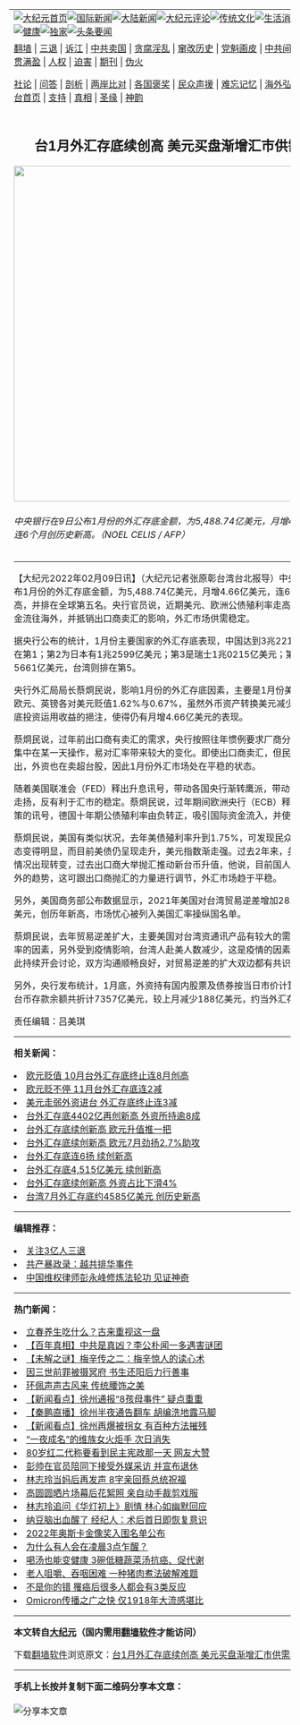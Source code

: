 <a name="1" id="1" target="_blank"></a><span id="1"></span>
<table align=center border="0"><tr><td colspan="2" VALIGN=TOP><a href="https://github.com/fpchdd3367/djy/blob/master/gb/nf1351518.md#1"><img src="https://raw.githubusercontent.com/fpchdd3367/www/master/t/djy/1.jpg" title="大纪元首页" alt="大纪元首页"></a><a href="https://github.com/fpchdd3367/djy/blob/master/gb/n24hr.md#1"><img src="https://raw.githubusercontent.com/fpchdd3367/www/master/t/djy/3.jpg" title="国际新闻" alt="国际新闻"></a><a href="https://github.com/fpchdd3367/djy/blob/master/gb/nsc413.md#1"><img src="https://raw.githubusercontent.com/fpchdd3367/www/master/t/djy/4.jpg" title="大陆新闻" alt="大陆新闻"></a><a href="https://github.com/fpchdd3367/djy/blob/master/gb/news392.md#1"><img src="https://raw.githubusercontent.com/fpchdd3367/www/master/t/djy/5.jpg" title="大纪元评论" alt="大纪元评论"></a><a href="https://github.com/fpchdd3367/djy/blob/master/gb/news2007.md#1"><img src="https://raw.githubusercontent.com/fpchdd3367/www/master/t/djy/6.jpg" title="传统文化" alt="传统文化"></a><a href="https://github.com/fpchdd3367/djy/blob/master/gb/news2008.md#1"><img src="https://raw.githubusercontent.com/fpchdd3367/www/master/t/djy/7.jpg" title="生活消费" alt="生活消费"></a><a href="https://github.com/fpchdd3367/djy/blob/master/gb/ncyule.md#1"><img src="https://raw.githubusercontent.com/fpchdd3367/www/master/t/djy/8.jpg" title="娱乐休闲" alt="娱乐休闲"></a><a href="https://github.com/fpchdd3367/djy/blob/master/gb/nsc1002.md#1"><img src="https://raw.githubusercontent.com/fpchdd3367/www/master/t/djy/9.jpg" title="健康" alt="健康"></a><a href="https://github.com/fpchdd3367/djy/blob/master/gb/nf6092.md#1"><img src="https://raw.githubusercontent.com/fpchdd3367/www/master/t/djy/10a.jpg" title="独家" alt="独家"></a><a href="https://github.com/fpchdd3367/djy/blob/master/gb/nf4514.md#1"><img src="https://raw.githubusercontent.com/fpchdd3367/www/master/t/djy/12a.jpg" title="头条要闻" alt="头条要闻"></a></td></tr>
<tr><td colspan="2" VALIGN=TOP><a target="_blank" href="https://github.com/fpchdd3367/www/blob/master/README.md?zsrh#1">翻墙</a> | <a target="_blank" href="https://github.com/fpchdd3367/djy/blob/master/gb/nf5657.md#1">三退</a> | <a target="_blank" href="https://github.com/fpchdd3367/djy/blob/master/gb/nf6124.md#1">诉江</a> | <a target="_blank" href="https://github.com/fpchdd3367/djy/blob/master/gb/nf1176117.md#1">中共卖国</a> | <a target="_blank" href="https://github.com/fpchdd3367/djy/blob/master/gb/nf5773.md#1">贪腐淫乱</a> | <a target="_blank" href="https://github.com/fpchdd3367/djy/blob/master/gb/nf1176115.md#1">窜改历史</a> | <a target="_blank" href="https://github.com/fpchdd3367/djy/blob/master/gb/nf1176107.md#1">党魁画皮</a> | <a target="_blank" href="https://github.com/fpchdd3367/djy/blob/master/gb/nf1320400.md#1">中共间谍</a> | <a target="_blank" href="https://github.com/fpchdd3367/djy/blob/master/gb/nf1176114.md#1">破坏传统</a> | <a target="_blank" href="https://github.com/fpchdd3367/ntdtv/blob/master/gb/prog447_1.md#1">恶贯满盈</a> | <a target="_blank" href="https://github.com/fpchdd3367/djy/blob/master/gb/ncid278.md#1">人权</a> | <a target="_blank" href="https://github.com/fpchdd3367/djy/blob/master/gb/nf1176111.md#1">迫害</a> | <a target="_blank" href="https://gitlab.com/szzdlab/mh-qikan/blob/master/README.md#1">期刊</a> | <a target="_blank" href="https://github.com/fpchdd3367/djy/blob/master/gb/nf5562.md#1">伪火</a></p><p><a target="_blank" href="https://github.com/fpchdd3367/djy/blob/master/gb/9p.md#1">社论</a> | <a target="_blank" href="https://github.com/fpchdd3367/djy/blob/master/gb/nf4378.md#1">问答</a> | <a target="_blank" href="https://github.com/fpchdd3367/djy/blob/master/gb/nf5792.md#1">剖析</a> | <a target="_blank" href="https://github.com/fpchdd3367/djy/blob/master/gb/nf5735.md#1">两岸比对</a> | <a target="_blank" href="https://github.com/fpchdd3367/djy/blob/master/gb/nf6119.md#1">各国褒奖</a> | <a target="_blank" href="https://github.com/fpchdd3367/djy/blob/master/gb/nf6120.md#1">民众声援</a> | <a target="_blank" href="https://github.com/fpchdd3367/djy/blob/master/gb/nf1188594.md#1">难忘记忆</a> | <a target="_blank" href="https://github.com/fpchdd3367/djy/blob/master/gb/nf3180.md#1">海外弘传</a> | <a target="_blank" href="https://github.com/fpchdd3367/djy/blob/master/gb/nf5410.md#1">万人上访</a> | <a target="_blank" href="https://github.com/fpchdd3367/www/blob/master/README.md?zsrh#1">平台首页</a> | <a target="_blank" href="https://github.com/fpchdd3367/djy/blob/master/gb/nf4386.md#1">支持</a> | <a target="_blank" href="https://github.com/fpchdd3367/djy/blob/master/gb/nf4389.md#1">真相</a> | <a target="_blank" href="https://github.com/fpchdd3367/djy/blob/master/gb/nf5790.md#1">圣缘</a> | <a target="_blank" href="https://github.com/fpchdd3367/djy/blob/master/gb/nf4786.md#1">神韵</a></td></tr>
<tr><td VALIGN=TOP width="626"><h2 align=center>台1月外汇存底续创高 美元买盘渐增汇市供需稳定</h2>
<img width="600" src="https://i.epochtimes.com/assets/uploads/2022/02/id13565831-540046-600x400.jpg" />
<h6>中央银行在9日公布1月份的外汇存底金额，为5,488.74亿美元，月增4.66亿美元，连6个月创历史新高。（NOEL CELIS / AFP）
</h6>
<hr>
<p>【大纪元2022年02月09日讯】（大纪元记者张原彰台湾台北报导）中央银行在9日公布1月份的外汇存底金额，为5,488.74亿美元，月增4.66亿美元，连6个月创历史新高，并排在全球第五名。<ahref="https://github.com/fpchdd3367/djy/blob/master/gb/tag/%E5%A4%AE%E8%A1%8C.md#1">央行</a>官员说，近期美元、欧洲公债殖利率走高，促使民众资金流往海外，并抵销出口商卖汇的影响，外汇市场供需稳定。</p>
<p>据<ahref="https://github.com/fpchdd3367/djy/blob/master/gb/tag/%E5%A4%AE%E8%A1%8C.md#1">央行</a>公布的统计，1月份主要国家的外汇存底表现，中国达到3兆2216亿美元，排在第1；第2为日本有1兆2599亿美元；第3是瑞士1兆0215亿美元；第4为的印度5661亿美元，台湾则排在第5。</p>
<p>央行外汇局局长蔡烱民说，影响1月份的外汇存底因素，主要是1月份美元指数走升，欧元、英镑各对美元贬值1.62%与0.67%，虽然外币资产转换美元减少，但有外汇存底投资运用收益的挹注，使得仍有月增4.66亿美元的表现。</p>
<p>蔡烱民说，过年前出口商有卖汇的需求，央行按照往年惯例要求厂商分散卖汇，如果集中在某一天操作，易对汇率带来较大的变化。即使出口商卖汇，但民众资金持续流出，外资也在卖超台股，因此1月份外汇市场处在平稳的状态。</p>
<p>随着美国联准会（FED）释出升息讯号，带动各国央行渐转鹰派，带动公债殖利率得走扬，反有利于汇市的稳定。蔡烱民说，过年期间欧洲央行（ECB）释出鹰派货币政策的讯号，德国十年期公债殖利率由负转正，吸引国际资金流入，并使得欧元走强。</p>
<p>蔡烱民说，美国有类似状况，去年美债殖利率升到1.75%，可发现民众海外投资的状态变得明显，而目前美债仍呈现走升，美元指数渐走强。过去2年来，美元较弱势的情况出现转变，过去出口商大举抛汇推动新台币升值，他说，目前国人资金有移往海外的趋势，这可跟出口商抛汇的力量进行调节，外汇市场趋于平稳。</p>
<p>另外，美国商务部公布数据显示，2021年美国对台湾贸易逆差增加28.9%至402亿美元，创历年新高，市场忧心被列入美国汇率操纵国名单。</p>
<p>蔡烱民说，去年贸易逆差扩大，主要美国对台湾资通讯产品有较大的需求，并非是汇率的因素，另外受到疫情影响，台湾人赴美人数减少，这是疫情的因素。台美之间对此持续开会讨论，双方沟通顺畅良好，对贸易逆差的扩大双边都有共识。</p>
<p>另外，央行发布统计，1月底，外资持有国内股票及债券按当日市价计算，连同其新台币存款余额共折计7357亿美元，较上月减少188亿美元，约当外汇存底134%。</p>
<p>责任编辑：吕美琪</p>

<hr>


<strong>相关新闻：</strong>
<li><a href="https://github.com/fpchdd3367/djy/blob/master/gb/16/11/4/n8460262.md#1">欧元贬值 10月台外汇存底终止连8月创高</a></li>
<li><a href="https://github.com/fpchdd3367/djy/blob/master/gb/16/12/5/n8560655.md#1">欧元贬不停 11月台外汇存底连2减</a></li>
<li><a href="https://github.com/fpchdd3367/djy/blob/master/gb/17/2/6/n8782502.md#1">美元走弱外资进台 外汇存底终止连3减</a></li>
<li><a href="https://github.com/fpchdd3367/djy/blob/master/gb/17/6/5/n9227659.md#1">台外汇存底4402亿再创新高 外资所持逾8成</a></li>
<li><a href="https://github.com/fpchdd3367/djy/blob/master/gb/17/7/5/n9357093.md#1">台外汇存底续创新高  欧元升值推一把</a></li>
<li><a href="https://github.com/fpchdd3367/djy/blob/master/gb/17/8/4/n9496708.md#1">台外汇存底续创新高  欧元7月劲扬2.7%助攻</a></li>
<li><a href="https://github.com/fpchdd3367/djy/blob/master/gb/17/10/5/n9702493.md#1">台外汇存底连6扬 续创新高</a></li>
<li><a href="https://github.com/fpchdd3367/djy/blob/master/gb/18/1/5/n10028537.md#1">台外汇存底4,515亿美元 续创新高</a></li>
<li><a href="https://github.com/fpchdd3367/djy/blob/master/gb/18/3/5/n10192630.md#1">台外汇存底续创新高 外资占比下滑4%</a></li>
<li><a href="https://github.com/fpchdd3367/djy/blob/master/gb/18/8/6/n10619095.md#1">台湾7月外汇存底约4585亿美元 创历史新高</a></li>
<hr>


<strong>编辑推荐：</strong>
<li><a href="https://github.com/upjkzu3674/djy/blob/master/gb/18/5/10/n10381511.md?dfh#1" target="_blank">关注3亿人三退</a></li><li><a href="https://github.com/tsiac2612/djy/blob/master/gb/19/5/1/n11226848.md#1" target="_blank">共产暴政录：越共排华事件</a></li><li><a href="https://github.com/tsiac2612/djy/blob/master/gb/19/5/10/n11246440.md#1" target="_blank">中国维权律师彭永峰修炼法轮功 见证神奇</a></li>
<hr>

<strong>热门新闻：</strong>
<li><a href="https://github.com/fpchdd3367/djy/blob/master/gb/22/1/28/n13536059.md#1">立春养生吃什么？古来重视这一盘</a></li>
<li><a href="https://github.com/fpchdd3367/djy/blob/master/gb/22/1/25/n13529163.md#1">【百年真相】中共是真凶？李公朴闻一多遇害谜团</a></li>
<li><a href="https://github.com/fpchdd3367/djy/blob/master/gb/22/1/27/n13534235.md#1">【未解之谜】梅辛传之二：梅辛惊人的读心术</a></li>
<li><a href="https://github.com/fpchdd3367/djy/blob/master/gb/22/2/2/n13551122.md#1">因三世前罪被摄冥府 书生还阳后力行善事</a></li>
<li><a href="https://github.com/fpchdd3367/djy/blob/master/gb/22/2/4/n13554659.md#1">环佩声声古风来 传统腰饰之美</a></li>
<li><a href="https://github.com/fpchdd3367/djy/blob/master/gb/22/2/7/n13561277.md#1">【新闻看点】徐州通报“8孩母事件” 疑点重重</a></li>
<li><a href="https://github.com/fpchdd3367/djy/blob/master/gb/22/2/7/n13561672.md#1">【秦鹏直播】徐州半夜通告翻车 胡编洗地露马脚</a></li>
<li><a href="https://github.com/fpchdd3367/djy/blob/master/gb/22/2/8/n13563566.md#1">【新闻看点】徐州再爆被拐女 有百种方法摧残</a></li>
<li><a href="https://github.com/fpchdd3367/djy/blob/master/gb/22/2/7/n13561199.md#1">“一夜成名”的维族女火炬手 次日消失</a></li>
<li><a href="https://github.com/fpchdd3367/djy/blob/master/gb/22/2/7/n13561565.md#1">80岁红二代称要看到民主宪政那一天 网友大赞</a></li>
<li><a href="https://github.com/fpchdd3367/djy/blob/master/gb/22/2/7/n13559733.md#1">彭帅在官员陪同下接受外媒采访 并宣布退休</a></li>
<li><a href="https://github.com/fpchdd3367/djy/blob/master/gb/22/2/6/n13558346.md#1">林志玲当妈后再发声 8字亲回蔡总统祝福</a></li>
<li><a href="https://github.com/fpchdd3367/djy/blob/master/gb/22/2/7/n13561246.md#1">高圆圆晒片场幕后花絮照 亲自动手裁剪戏服</a></li>
<li><a href="https://github.com/fpchdd3367/djy/blob/master/gb/22/2/6/n13559003.md#1">林志玲追问《华灯初上》剧情 林心如幽默回应</a></li>
<li><a href="https://github.com/fpchdd3367/djy/blob/master/gb/22/2/7/n13560289.md#1">纳豆脑出血醒了 经纪人：术后首日即恢复意识</a></li>
<li><a href="https://github.com/fpchdd3367/djy/blob/master/gb/22/2/8/n13563708.md#1">2022年奥斯卡金像奖入围名单公布</a></li>
<li><a href="https://github.com/fpchdd3367/djy/blob/master/gb/22/2/6/n13558579.md#1">为什么有人会在凌晨3点乍醒？</a></li>
<li><a href="https://github.com/fpchdd3367/djy/blob/master/gb/22/1/31/n13543493.md#1">喝汤也能变健康 3碗低糖蔬菜汤抗癌、促代谢</a></li>
<li><a href="https://github.com/fpchdd3367/djy/blob/master/gb/22/2/6/n13558244.md#1">老人咀嚼、吞咽困难 一种猪肉煮法破解难题</a></li>
<li><a href="https://github.com/fpchdd3367/djy/blob/master/gb/22/1/15/n13505803.md#1">不是你的错 罹癌后很多人都会有3类反应</a></li>
<li><a href="https://github.com/fpchdd3367/djy/blob/master/gb/22/2/7/n13561260.md#1">Omicron传播之广之快 仅1918年大流感堪比</a></li>
<hr>

<strong>本文转自<a href="https://www.epochtimes.com">大纪元</a>（国内需用<a href="https://github.com/fpchdd3367/www/blob/master/README.md#8">翻墙软件</a>才能访问）</strong><p>下载<a href="https://github.com/fpchdd3367/www/blob/master/README.md#8">翻墙软件</a>浏览原文：<a href="https://www.epochtimes.com/gb/22/2/9/n13565829.htm">台1月外汇存底续创高 美元买盘渐增汇市供需稳定</a></p><hr>

<strong>手机上长按并复制下面二维码分享本文章：</strong><br><br><img src="https://chart.apis.google.com/chart?cht=qr&chs=240x240&choe=UTF-8&chld=M|2&chl=https://github.com/fpchdd3367/djy/blob/master/gb/22/2/9/n13565829.md%231" title="分享本文章"></td><td VALIGN=TOP><a href="https://github.com/fpchdd3367/djy/blob/master/gb/16/1/21/n4622075.md?dfh#1" target="_blank"><img src="https://raw.githubusercontent.com/fpchdd3367/djy/master/gb/300/wei-f1.jpg" title="中共的伪火骗局"  alt="中共的伪火骗局"></a><br><a href="https://github.com/fpchdd3367/www/blob/master/README.md?dfh#9" target="_blank"><img src="https://raw.githubusercontent.com/fpchdd3367/djy/master/gb/300/yong-h.jpg" title="永恒的见证"  alt="永恒的见证"></a><br><a href="https://github.com/fpchdd3367/djy/blob/master/gb/13/9/29/n3974789.md?dfh#1" target="_blank"><img src="https://raw.githubusercontent.com/fpchdd3367/djy/master/gb/300/shang-lnz.jpg" title="善良女子被中共投男牢"  alt="善良女子被中共投男牢"></a><br><a href="https://github.com/fpchdd3367/djy/blob/master/gb/16/3/16/n4663449.md?dfh#1" target="_blank"><img src="https://raw.githubusercontent.com/fpchdd3367/djy/master/gb/300/huo-z3.jpg" title="警卫目击活摘器官"  alt="警卫目击活摘器官"></a><br><a href="https://github.com/fpchdd3367/djy/blob/master/gb/16/8/7/n8177641.md?dfh#1" target="_blank"><img src="https://raw.githubusercontent.com/fpchdd3367/djy/master/gb/300/huo-z4.jpg" title="证人描述活摘恐怖"  alt="证人描述活摘恐怖"></a><br><a href="https://github.com/fpchdd3367/djy/blob/master/gb/10/4/19/n2881569.md?dfh#1" target="_blank"><img src="https://raw.githubusercontent.com/fpchdd3367/djy/master/gb/300/huo-z1.jpg" title="揭开活摘器官黑幕"  alt="揭开活摘器官黑幕"></a><br><a href="https://github.com/fpchdd3367/djy/blob/master/gb/10/11/7/n3077476.md?dfh#1" target="_blank"><img src="https://raw.githubusercontent.com/fpchdd3367/djy/master/gb/300/ma-ks.jpg" title="马克思的成魔之路"  alt="马克思的成魔之路"></a><br><a href="https://github.com/fpchdd3367/djy/blob/master/gb/14/6/9/n4173977.md?dfh#1" target="_blank"><img src="https://raw.githubusercontent.com/fpchdd3367/djy/master/gb/300/chang-zs.jpg" title="藏字石 蕴天机"  alt="藏字石 蕴天机"></a><br><a href="https://github.com/fpchdd3367/djy/blob/master/gb/18/5/10/n10381511.md?dfh#1" target="_blank"><img src="https://raw.githubusercontent.com/fpchdd3367/djy/master/gb/300/st1.jpg" title="关注三亿人三退"  alt="关注三亿人三退"></a><br><a href="https://github.com/fpchdd3367/djy/blob/master/gb/18/3/21/n10237682.md?dfh#1" target="_blank"><img src="https://raw.githubusercontent.com/fpchdd3367/djy/master/gb/300/jie-t.jpg" title="解体中共复兴中华"  alt="解体中共复兴中华"></a><br><a href="https://github.com/fpchdd3367/djy/blob/master/gb/9/2/9/n2422991.md?dfh#1" target="_blank"><img src="https://raw.githubusercontent.com/fpchdd3367/djy/master/gb/300/gao-zs.jpg" title="中共迫害良心律师"  alt="中共迫害良心律师"></a><br><a href="https://github.com/fpchdd3367/djy/blob/master/gb/18/12/9/n10900044.md?dfh#1" target="_blank"><img src="https://raw.githubusercontent.com/fpchdd3367/djy/master/gb/300/sj1.jpg" title="三百多万人举报江泽民"  alt="三百多万人举报江泽民"></a><br><a href="https://github.com/fpchdd3367/djy/blob/master/gb/18/8/28/n10672014.md?dfh#1" target="_blank"><img src="https://raw.githubusercontent.com/fpchdd3367/djy/master/gb/300/sj2.jpg" title="这些官员为何起诉江泽民"  alt="这些官员为何起诉江泽民"></a><br><a href="https://github.com/fpchdd3367/djy/blob/master/gb/8/12/18/n2367165.md?dfh#1" target="_blank"><img src="https://raw.githubusercontent.com/fpchdd3367/djy/master/gb/300/liangan.jpg" title="海峡两岸的强烈对比"  alt="海峡两岸的强烈对比"></a><br><a href="https://github.com/fpchdd3367/djy/blob/master/gb/15/12/10/n4593139.md?dfh#1" target="_blank"><img src="https://raw.githubusercontent.com/fpchdd3367/djy/master/gb/300/jia-ndzl.jpg" title="加拿大总理的贺信"  alt="加拿大总理的贺信"></a><br><a href="https://github.com/fpchdd3367/djy/blob/master/gb/11/6/17/n3289382.md?dfh#1" target="_blank"><img src="https://raw.githubusercontent.com/fpchdd3367/djy/master/gb/300/xiao-wd.jpg" title="探寻真相兼听则明"  alt="探寻真相兼听则明"></a><br><a href="https://github.com/fpchdd3367/djy/blob/master/gb/18/10/27/n10812623.md?dfh#1" target="_blank"><img src="https://raw.githubusercontent.com/fpchdd3367/djy/master/gb/300/yindu.jpg" title="印度媒体报道东方"  alt="印度媒体报道东方"></a><br><a href="https://github.com/fpchdd3367/djy/blob/master/gb/18/6/9/n10469652.md?dfh#1" target="_blank"><img src="https://raw.githubusercontent.com/fpchdd3367/djy/master/gb/300/xie-j.jpg" title="不一样的海外校园"  alt="不一样的海外校园"></a><br><a href="https://github.com/fpchdd3367/djy/blob/master/gb/7/4/5/n1669415.md?dfh#1" target="_blank"><img src="https://raw.githubusercontent.com/fpchdd3367/djy/master/gb/300/li-up.jpg" title="从大师到徒弟的传奇"  alt="从大师到徒弟的传奇"></a><br><a href="https://github.com/fpchdd3367/djy/blob/master/gb/17/5/26/n9191512.md?dfh#1" target="_blank"><img src="https://raw.githubusercontent.com/fpchdd3367/djy/master/gb/300/zfl2.jpg" title="亿万人与东方一本奇书"  alt="亿万人与东方一本奇书"></a><br><a href="https://github.com/fpchdd3367/djy/blob/master/gb/13/11/27/n4020290.md?dfh#1" target="_blank"><img src="https://raw.githubusercontent.com/fpchdd3367/djy/master/gb/300/zhen-h.jpg" title="大陆见不到的震撼场面"  alt="大陆见不到的震撼场面"></a><br><a href="https://github.com/fpchdd3367/djy/blob/master/gb/15/7/17/n4482910.md?dfh#1" target="_blank"><img src="https://raw.githubusercontent.com/fpchdd3367/djy/master/gb/300/dalu-sk.jpg" title="人心向善 大陆当初盛况"  alt="人心向善 大陆当初盛况"></a><br><a href="https://github.com/fpchdd3367/djy/blob/master/gb/19/1/5/n10955468.md?dfh#1" target="_blank"><img src="https://raw.githubusercontent.com/fpchdd3367/djy/master/gb/300/zfl1.jpg" title="追寻真理 这书讲什么"  alt="追寻真理 这书讲什么"></a><br><a href="https://github.com/fpchdd3367/www/blob/master/README.md?dfh#1" target="_blank"><img src="https://raw.githubusercontent.com/fpchdd3367/djy/master/gb/300/fq1.jpg" title="下载免费翻墙软件"  alt="下载免费翻墙软件"></a><br></td></tr></table>
